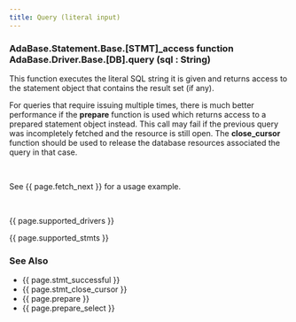 ```yaml
---
title: Query (literal input)
---
```


<div class="leftside">
<h3>AdaBase.Statement.Base.[STMT]_access function<br/>
AdaBase.Driver.Base.[DB].query (sql : String)</h3>
<p>This function executes the literal SQL string it is given and returns
access to the statement object that contains the result set (if any).</p>
<p>For queries that require issuing multiple times, there is much better
performance if the <b>prepare</b> function is used which returns access to
a prepared statement object instead. This call may fail if the previous query
was incompletely fetched and the resource is still open. The
<b>close_cursor</b> function should be used to release the database resources
associated the query in that case.</p>
<br/>
<p class="caption">See {{ page.fetch_next }} for a usage example.</p>
<br/>
<p>{{ page.supported_drivers }}</p>
<p>{{ page.supported_stmts }}</p>
</div>
<div class="sidenav">
  <h3>See Also</h3>
  <ul>
    <li>{{ page.stmt_successful }}</li>
    <li>{{ page.stmt_close_cursor }}</li>
    <li>{{ page.prepare }}</li>
    <li>{{ page.prepare_select }}</li>
  </ul>
</div>
